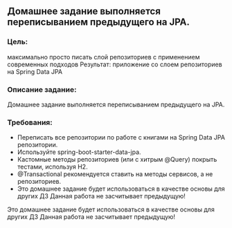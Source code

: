 ## Домашнее задание выполняется переписыванием предыдущего на JPA.

### Цель:
максимально просто писать слой репозиториев с применением современных подходов Результат: приложение со слоем репозиториев на Spring Data JPA 

### Описание задание:
Домашнее задание выполняется переписыванием предыдущего на JPA.

### Требования: 
- Переписать все репозитории по работе с книгами на Spring Data JPA репозитории.
- Используйте spring-boot-starter-data-jpa.
- Кастомные методы репозиториев (или с хитрым @Query) покрыть тестами, используя H2.
- @Transactional рекомендуется ставить на методы сервисов, а не репозиториев.
- Это домашнее задание будет использоваться в качестве основы для других ДЗ Данная работа не засчитывает предыдущую!

Это домашнее задание будет использоваться в качестве основы для других ДЗ Данная работа не засчитывает предыдущую!

